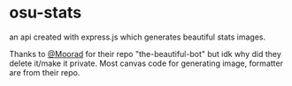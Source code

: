 # osu-stats
an api created with express.js which generates beautiful stats images.

Thanks to [@Moorad](https://github.com/Moorad/) for their repo "the-beautiful-bot" but idk why did they delete it/make it private.
Most canvas code for generating image, formatter are from their repo.
